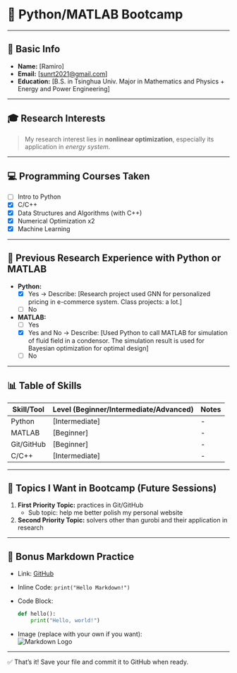 # 📝 Python/MATLAB Bootcamp

---

## 👤 Basic Info

- **Name:** [Ramiro]
- **Email:** [sunrt2021@gmail.com]
- **Education:** [B.S. in Tsinghua Univ. Major in Mathematics and Physics + Energy and Power Engineering]

---

## 🎓 Research Interests

> My research interest lies in **nonlinear optimization**, especially its application in *energy system*.

---

## 💻 Programming Courses Taken

- [ ] Intro to Python  
- [x] C/C++
- [x] Data Structures and Algorithms  (with C++)
- [x] Numerical Optimization x2
- [x] Machine Learning  

---

## 🧪 Previous Research Experience with Python or MATLAB

- **Python:**  
  - [x] Yes → Describe: [Research project used GNN for personalized pricing in e-commerce system. Class projects: a lot.]  
  - [ ] No

- **MATLAB:**  
  - [ ] Yes
  - [x] Yes and No → Describe: [Used Python to call MATLAB for simulation of fluid field in a condensor. The simulation result is used for Bayesian optimization for optimal design]
  - [ ] No  

---

## 📊 Table of Skills

| Skill/Tool | Level (Beginner/Intermediate/Advanced) | Notes |
| ---------- | -------------------------------------- | ----- |
| Python     | [Intermediate]                         | -     |
| MATLAB     | [Beginner]                             | -     |
| Git/GitHub | [Beginner]                             | -     |
| C/C++      | [Intermediate]                         | -     |

---

## 📌 Topics I Want in Bootcamp (Future Sessions)

1. **First Priority Topic:** practices in Git/GitHub
   - Sub topic: help me better polish my personal website
2. **Second Priority Topic:** solvers other than gurobi and their application in research

---

## 🔗 Bonus Markdown Practice

- Link: [GitHub](https://github.com)  

- Inline Code: ``print("Hello Markdown!")``  

- Code Block:

  ```python
  def hello():
      print("Hello, world!")
  ```

- Image (replace with your own if you want):  
  ![Markdown Logo](/Users/sunrt21/Desktop/FC_Barcelona_(crest).svg.png)

---

✅ That’s it! Save your file and commit it to GitHub when ready.

